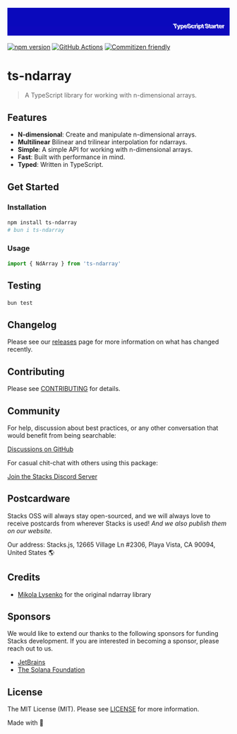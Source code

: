 <p align="center"><img src=".github/art/cover.jpg" alt="Social Card of this repo"></p>

[![npm version][npm-version-src]][npm-version-href]
[![GitHub Actions][github-actions-src]][github-actions-href]
[![Commitizen friendly](https://img.shields.io/badge/commitizen-friendly-brightgreen.svg)](http://commitizen.github.io/cz-cli/)
<!-- [![npm downloads][npm-downloads-src]][npm-downloads-href] -->
<!-- [![Codecov][codecov-src]][codecov-href] -->

# ts-ndarray

> A TypeScript library for working with n-dimensional arrays.

## Features

- **N-dimensional**: Create and manipulate n-dimensional arrays.
- **Multilinear** Bilinear and trilinear interpolation for ndarrays.
- **Simple**: A simple API for working with n-dimensional arrays.
- **Fast**: Built with performance in mind.
- **Typed**: Written in TypeScript.

## Get Started

### Installation

```bash
npm install ts-ndarray
# bun i ts-ndarray
```

### Usage

```ts
import { NdArray } from 'ts-ndarray'
```

## Testing

```bash
bun test
```

## Changelog

Please see our [releases](https://github.com/stackjs/ts-ndarray/releases) page for more information on what has changed recently.

## Contributing

Please see [CONTRIBUTING](.github/CONTRIBUTING.md) for details.

## Community

For help, discussion about best practices, or any other conversation that would benefit from being searchable:

[Discussions on GitHub](https://github.com/stacksjs/ts-starter/discussions)

For casual chit-chat with others using this package:

[Join the Stacks Discord Server](https://discord.gg/stacksjs)

## Postcardware

Stacks OSS will always stay open-sourced, and we will always love to receive postcards from wherever Stacks is used! _And we also publish them on our website._

Our address: Stacks.js, 12665 Village Ln #2306, Playa Vista, CA 90094, United States 🌎

## Credits

- [Mikola Lysenko](https://github.com/mikolalysenko) for the original ndarray library

## Sponsors

We would like to extend our thanks to the following sponsors for funding Stacks development. If you are interested in becoming a sponsor, please reach out to us.

- [JetBrains](https://www.jetbrains.com/)
- [The Solana Foundation](https://solana.com/)

## License

The MIT License (MIT). Please see [LICENSE](LICENSE.md) for more information.

Made with 💙

<!-- Badges -->
[npm-version-src]: https://img.shields.io/npm/v/ts-ndarray?style=flat-square
[npm-version-href]: https://npmjs.com/package/ts-ndarray
[github-actions-src]: https://img.shields.io/github/actions/workflow/status/stacksjs/ts-starter/ci.yml?style=flat-square&branch=main
[github-actions-href]: https://github.com/stacksjs/ts-starter/actions?query=workflow%3Aci

<!-- [codecov-src]: https://img.shields.io/codecov/c/gh/stacksjs/ts-starter/main?style=flat-square
[codecov-href]: https://codecov.io/gh/stacksjs/ts-starter -->
